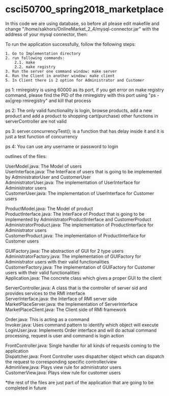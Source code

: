 # csci50700_spring2018_marketplace
In this code we are using database, so before all please edit makefile and change "/home/sakhors/OnlineMarket_2_4/mysql-connector.jar" with the address of your mysql connector, then:

To run the application successfully, follow the following steps:

	1. Go to Implementation directory
	2. run following commands:
		2.1. make
		2.2. make registry
	3. Run the server one command window: make server
	4. Run the Client in another window: make client 
	5. In Client there is 2 option for Administrator and Customer  

ps 1: rmiregistry  is using 60000 as its port, if you get error on make registry command, please find the PID of the rmiregistry with this port using "ps -ax|grep rmiregistry" and kill that process  

ps 2: The only valid functionality is login, browse products, add a new product and add a product to shopping cart(purchase) other functions in serverController are not valid  

ps 3: server.concurrencyTest(); is a function that has delay inside it and it is just a test function of concurrency

ps 4: You can use any username or password to login  

outlines of the files:  

UserModel.java: The Model of users  
UserInterface.java: The InterFace of users that is going to be implemented by AdministratorUser and CustomerUser  
AdministratorUser.java: The implementation of UserInterface for Administrator users   
CustomerUser.java: The implementation of UserInterface for Customer users  
  
ProductModel.java: The Model of product  
ProductInterface.java: The InterFace of Product that is going to be implemented by AdministratorProductInterface and CustomerProduct  
AdministratorProduct.java: The implementation of ProductInterface for Administrator users   
CustomerProduct.java: The implementation of ProductInterface for Customer users  
  
GUIFactory.java: The abstraction of GUI for 2 type users  
AdministratorFactory.java: The implementation of GUIFactory for Administrator users with their valid functionalities  
CustomerFactory.java: The implementation of GUIFactory for Customer users with their valid functionalities  
Application.java: The concrete class which gives a proper GUI to the client   
  
ServerController.java: A class that is the controller of server sid and provides services to the RMI interface  
ServerInterface.java: the Interface of RMI server side  
MarketPlaceServer.java: the Implementation of ServerInterface  
MarketPlaceClient.java: The Client side of RMI framework  
  
Order.java: This is acting as a command  
Invoker.java: Uses command pattern to identify which object will execute   
LoginUser.java: Implements Order interface and will do actual command processing, request is user and command is login action  
  
FrontController.java: Single handler for all kinds of requests coming to the application  
Dispatcher.java: Front Controller uses dispatcher object which can dispatch the request to corresponding specific controller/view  
AdminView.java: Plays view rule for administrator users  
CustomerView.java: Plays view rule for customer users  
  
*the rest of the files are just part of the application that are going to be completed in future  







